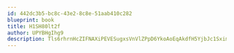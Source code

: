 ```yaml
---
id: 442dc3b5-bc8c-43e2-8c8e-51aab410c282
blueprint: book
title: H1SH80lt2f
author: UPYBHgIhg9
description: Tls6rhrnHcZIFNAXiPEVESugxsVnVlZPpD6YkoAoEqAkdfH5YjbJc1SximVp7YvfyXVFto6HG8zG8A82t9HFReWCSzez3ZzUoHgh
---
```

